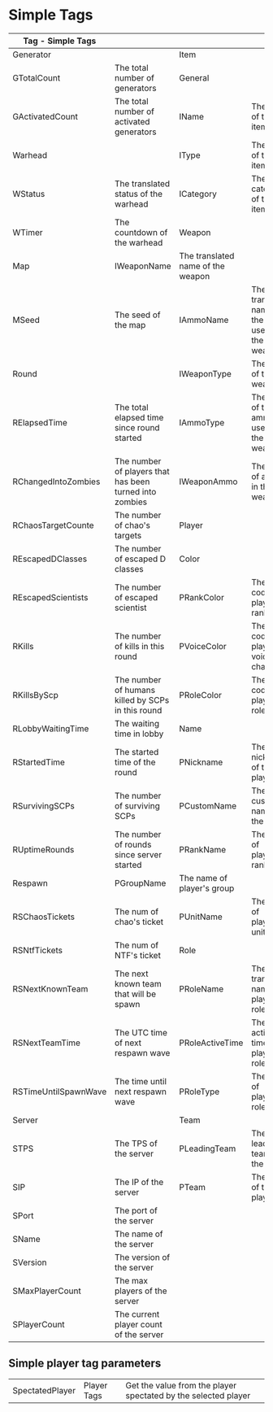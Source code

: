 # Simple Tags
| Tag - Simple Tags    | | | |
| -------------------- | -------------------- | -------------------- | -------------------- |
| Generator            | | Item | |
| GTotalCount          | The total number of generators | General |  |
| GActivatedCount      | The total number of activated generators | IName | The name of the item |
| Warhead              | | IType | The type of the item |
| WStatus              | The translated status of the warhead | ICategory | The category of the item |
| WTimer               | The countdown of the warhead | Weapon |  |
| Map                  | IWeaponName | The translated name of the weapon |
| MSeed                | The seed of the map | IAmmoName | The translated name of the ammo used by the weapon |
| Round                | | IWeaponType | The type of the weapon |
| RElapsedTime         | The total elapsed time since round started | IAmmoType | The type of the ammo used by the weapon |
| RChangedIntoZombies  | The number of players that has been turned into zombies | IWeaponAmmo | The num of ammo in the weapon |
| RChaosTargetCounte   | The number of chao's targets | Player |
| REscapedDClasses     | The number of escaped D classes | Color |  |
| REscapedScientists   | The number of escaped scientist | PRankColor | The color code of player's rank |
| RKills               | The number of kills in this round | PVoiceColor | The color code of player's voice channel |
| RKillsByScp          | The number of humans killed by SCPs in this round | PRoleColor | The color code of player's role |
| RLobbyWaitingTime    | The waiting time in lobby | Name |  |
| RStartedTime         | The started time of the round | PNickname | The nickname of the player |
| RSurvivingSCPs       | The number of surviving SCPs | PCustomName | The custom name of the player |
| RUptimeRounds        | The number of rounds since server started | PRankName | The name of player's rank |
| Respawn              | PGroupName | The name of player's group |
| RSChaosTickets       | The num of chao's ticket | PUnitName | The name of player's unit |
| RSNtfTickets         | The num of NTF's ticket | Role |  |
| RSNextKnownTeam      | The next known team that will be spawn | PRoleName | The translated name of player's role |
| RSNextTeamTime       | The UTC time of next respawn wave | PRoleActiveTime | The active time of player's role |
| RSTimeUntilSpawnWave | The time until next respawn wave | PRoleType | The type of player's role |
| Server               | | Team |  |
| STPS                 | The TPS of the server | PLeadingTeam | The leading team of the player |
| SIP                  | The IP of the server | PTeam | The team of the player |
| SPort                | The port of the server |  |  |
| SName                | The name of the server |  |  |
| SVersion             | The version of the server |  |  |
| SMaxPlayerCount      | The max players of the server |  |  |
| SPlayerCount         | The current player count of the server |  |  |
## Simple player tag parameters
||||
| --------------------- | --------------------- | --------------------- |
| SpectatedPlayer       | Player Tags | Get the value from the player spectated by the selected player |
